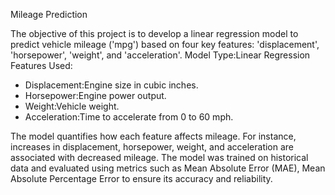 Mileage Prediction

The objective of this project is to develop a linear regression model to predict vehicle mileage ('mpg') based on four key features: 'displacement', 'horsepower', 'weight', and 'acceleration'.
Model Type:Linear Regression
Features Used:
  - Displacement:Engine size in cubic inches.
  - Horsepower:Engine power output.
  - Weight:Vehicle weight.
  - Acceleration:Time to accelerate from 0 to 60 mph.

The model quantifies how each feature affects mileage. For instance, increases in displacement, horsepower, weight, and acceleration are associated with decreased mileage.
The model was trained on historical data and evaluated using metrics such as Mean Absolute Error (MAE), Mean Absolute Percentage Error to ensure its accuracy and reliability.
